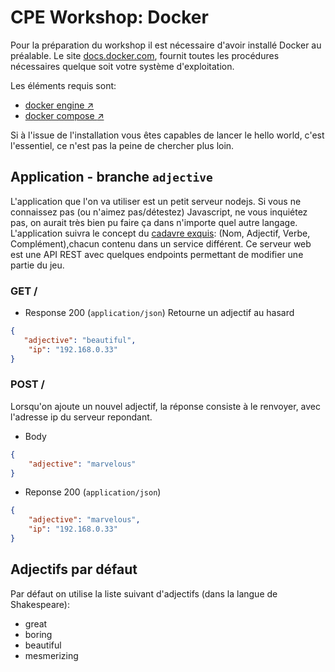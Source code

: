 # CPE Workshop: Docker

Pour la préparation du workshop il est nécessaire d'avoir installé Docker au préalable.
Le site [docs.docker.com](https://docs.docker.com), fournit toutes les procédures nécessaires
quelque soit votre système d'exploitation.

Les éléments requis sont:
* [docker engine :arrow_upper_right:](https://docs.docker.com/engine/installation/) 
* [docker compose :arrow_upper_right:](https://docs.docker.com/compose/install/)

Si à l'issue de l'installation vous êtes capables de lancer le hello world, c'est l'essentiel, ce 
n'est pas la peine de chercher plus loin.

## Application - branche `adjective`

L'application que l'on va utiliser est un petit serveur nodejs. Si vous ne connaissez pas
(ou n'aimez pas/détestez) Javascript, ne vous inquiétez pas, on aurait très bien pu faire ça dans
n'importe quel autre langage.
L'application suivra le concept du [cadavre exquis][cadavre-exquis-wiki]: (Nom, Adjectif, Verbe,
Complément),chacun contenu dans un service différent.
Ce serveur web est une API REST avec quelques endpoints permettant de modifier une partie du jeu.

[cadavre-exquis-wiki]: https://www.wikiwand.com/fr/Cadavre_exquis_(jeu)

### GET /

+ Response 200 (`application/json`)
Retourne un adjectif au hasard

```json
{
   "adjective": "beautiful",
    "ip": "192.168.0.33"
}
```

### POST /

Lorsqu'on ajoute un nouvel adjectif, la réponse consiste à le renvoyer, avec l'adresse
ip du serveur repondant.

+ Body
```json
{
    "adjective": "marvelous"
}
```

+ Reponse 200 (`application/json`)
```json
{
    "adjective": "marvelous",
    "ip": "192.168.0.33"
}
```

## Adjectifs par défaut

Par défaut on utilise la liste suivant d'adjectifs (dans la langue de Shakespeare):

+ great
+ boring
+ beautiful
+ mesmerizing
